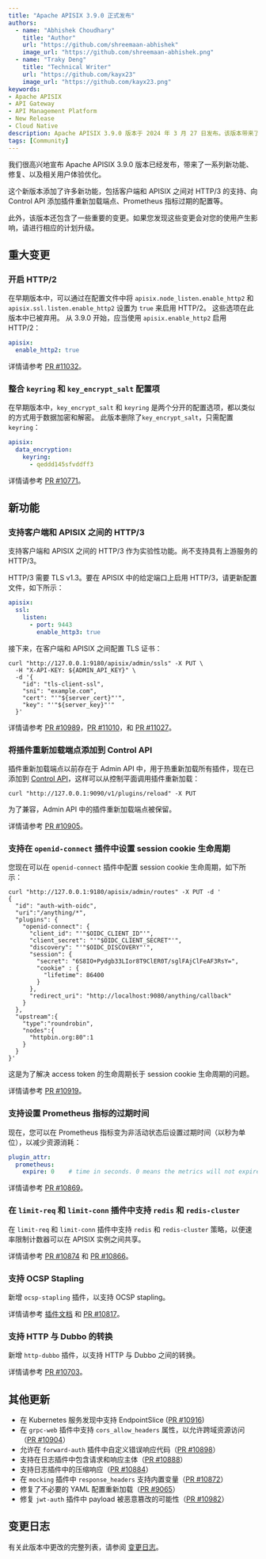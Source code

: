 ```yaml
---
title: "Apache APISIX 3.9.0 正式发布"
authors:
  - name: "Abhishek Choudhary"
    title: "Author"
    url: "https://github.com/shreemaan-abhishek"
    image_url: "https://github.com/shreemaan-abhishek.png"
  - name: "Traky Deng"
    title: "Technical Writer"
    url: "https://github.com/kayx23"
    image_url: "https://github.com/kayx23.png"
keywords:
- Apache APISIX
- API Gateway
- API Management Platform
- New Release
- Cloud Native
description: Apache APISIX 3.9.0 版本于 2024 年 3 月 27 日发布。该版本带来了一系列新功能、修复、以及相关用户体验优化。
tags: [Community]
---
```


我们很高兴地宣布 Apache APISIX 3.9.0 版本已经发布，带来了一系列新功能、修复、以及相关用户体验优化。

<!--truncate-->

这个新版本添加了许多新功能，包括客户端和 APISIX 之间对 HTTP/3 的支持、向 Control API 添加插件重新加载端点、Prometheus 指标过期的配置等。

此外，该版本还包含了一些重要的变更。如果您发现这些变更会对您的使用产生影响，请进行相应的计划升级。

## 重大变更

### 开启 HTTP/2

在早期版本中，可以通过在配置文件中将 `apisix.node_listen.enable_http2` 和 `apisix.ssl.listen.enable_http2` 设置为 `true` 来启用 HTTP/2。 这些选项在此版本中已被弃用。 从 3.9.0 开始，应当使用 `apisix.enable_http2` 启用 HTTP/2：

```yaml title="config.yaml"
apisix:
  enable_http2: true
```

详情请参考 [PR #11032](https://github.com/apache/apisix/pull/11032)。

### 整合 `keyring` 和 `key_encrypt_salt` 配置项

在早期版本中，`key_encrypt_salt` 和 `keyring` 是两个分开的配置选项，都以类似的方式用于数据加密和解密。 此版本删除了`key_encrypt_salt`，只需配置 `keyring`：

```yaml title="config.yaml"
apisix:
  data_encryption:
    keyring:
      - qeddd145sfvddff3
```

详情请参考 [PR #10771](https://github.com/apache/apisix/pull/10771)。

## 新功能

### 支持客户端和 APISIX 之间的 HTTP/3

支持客户端和 APISIX 之间的 HTTP/3 作为实验性功能。尚不支持具有上游服务的 HTTP/3。

HTTP/3 需要 TLS v1.3。要在 APISIX 中的给定端口上启用 HTTP/3，请更新配置文件，如下所示：

```yaml title="config.yaml"
apisix:
  ssl:
    listen:
      - port: 9443
        enable_http3: true
```

接下来，在客户端和 APISIX 之间配置 TLS 证书：

```shell
curl "http://127.0.0.1:9180/apisix/admin/ssls" -X PUT \
  -H "X-API-KEY: ${ADMIN_API_KEY}" \
  -d '{
    "id": "tls-client-ssl",
    "sni": "example.com",
    "cert": "'"${server_cert}"'",
    "key": "'"${server_key}"'"
  }'
 ```

详情请参考 [PR #10989](https://github.com/apache/apisix/pull/10989)，[PR #11010](https://github.com/apache/apisix/pull/11010)，和 [PR #11027](https://github.com/apache/apisix/pull/11027)。

### 将插件重新加载端点添加到 Control API

插件重新加载端点以前存在于 Admin API 中，用于热重新加载所有插件，现在已添加到 [Control API](https://apisix.apache.org/docs/apisix/next/control-api/#put-v1pluginsreload)，这样可以从控制平面调用插件重新加载：

```shell
curl "http://127.0.0.1:9090/v1/plugins/reload" -X PUT
```

为了兼容，Admin API 中的插件重新加载端点被保留。

详情请参考 [PR #10905](https://github.com/apache/apisix/pull/10905)。

### 支持在 `openid-connect` 插件中设置 session cookie 生命周期

您现在可以在 `openid-connect` 插件中配置 session cookie 生命周期，如下所示：

```shell
curl "http://127.0.0.1:9180/apisix/admin/routes" -X PUT -d '
{
  "id": "auth-with-oidc",
  "uri":"/anything/*",
  "plugins": {
    "openid-connect": {
      "client_id": "'"$OIDC_CLIENT_ID"'",
      "client_secret": "'"$OIDC_CLIENT_SECRET"'",
      "discovery": "'"$OIDC_DISCOVERY"'",
      "session": {
        "secret": "6S8IO+Pydgb33LIor8T9ClER0T/sglFAjClFeAF3RsY=",
        "cookie" : {
          "lifetime": 86400
        }
      },
      "redirect_uri": "http://localhost:9080/anything/callback"
    }
  },
  "upstream":{
    "type":"roundrobin",
    "nodes":{
      "httpbin.org:80":1
    }
  }
}'
```

这是为了解决 access token 的生命周期长于 session cookie 生命周期的问题。

详情请参考 [PR #10919](https://github.com/apache/apisix/pull/10919)。

### 支持设置 Prometheus 指标的过期时间

现在，您可以在 Prometheus 指标变为非活动状态后设置过期时间（以秒为单位），以减少资源消耗：

```yaml title="config.yaml"
plugin_attr:
  prometheus:
    expire: 0    # time in seconds. 0 means the metrics will not expire.
```

详情请参考 [PR #10869](https://github.com/apache/apisix/pull/10869)。

### 在 `limit-req` 和 `limit-conn` 插件中支持 `redis` 和 `redis-cluster`

在 `limit-req` 和 `limit-conn` 插件中支持 `redis` 和 `redis-cluster` 策略，以便速率限制计数器可以在 APISIX 实例之间共享。

详情请参考 [PR #10874](https://github.com/apache/apisix/pull/10874) 和 [PR #10866](https://github.com/apache/apisix/pull/10866)。

### 支持 OCSP Stapling

新增 `ocsp-stapling` 插件，以支持 OCSP stapling。

详情请参考 [插件文档](https://github.com/apache/apisix/blob/master/docs/zh/latest/plugins/ocsp-stapling.md) 和 [PR #10817](https://github.com/apache/apisix/pull/10817)。

### 支持 HTTP 与 Dubbo 的转换

新增 `http-dubbo` 插件，以支持 HTTP 与 Dubbo 之间的转换。

详情请参考 [PR #10703](https://github.com/apache/apisix/pull/10703)。

## 其他更新

- 在 Kubernetes 服务发现中支持 EndpointSlice ([PR #10916](https://github.com/apache/apisix/pull/10916))
- 在 `grpc-web` 插件中支持 `cors_allow_headers` 属性，以允许跨域资源访问（[PR #10904](https://github.com/apache/apisix/pull/10904)）
- 允许在 `forward-auth` 插件中自定义错误响应代码（[PR #10898](https://github.com/apache/apisix/pull/10898)）
- 支持在日志插件中包含请求和响应主体（[PR #10888](https://github.com/apache/apisix/pull/10888)）
- 支持日志插件中的压缩响应（[PR #10884](https://github.com/apache/apisix/pull/10884)）
- 在 `mocking` 插件中 `response_headers` 支持内置变量（[PR #10872](https://github.com/apache/apisix/pull/10872)）
- 修复了不必要的 YAML 配置重新加载（[PR #9065](https://github.com/apache/apisix/pull/9065)）
- 修复 `jwt-auth` 插件中 payload 被恶意篡改的可能性（[PR #10982](https://github.com/apache/apisix/pull/10982)）

## 变更日志

有关此版本中更改的完整列表，请参阅 [变更日志](https://github.com/apache/apisix/blob/master/CHANGELOG.md#390)。
